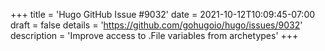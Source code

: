 +++
title = 'Hugo GitHub Issue #9032'
date = 2021-10-12T10:09:45-07:00
draft = false
details = 'https://github.com/gohugoio/hugo/issues/9032'
description = 'Improve access to .File variables from archetypes'
+++
